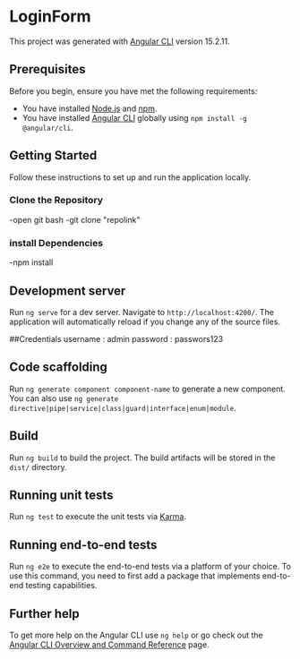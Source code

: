 
# LoginForm
This project was generated with [Angular CLI](https://github.com/angular/angular-cli) version 15.2.11.


## Prerequisites

Before you begin, ensure you have met the following requirements:
- You have installed [Node.js](https://nodejs.org/) and [npm](https://www.npmjs.com/).
- You have installed [Angular CLI](https://angular.io/cli) globally using `npm install -g @angular/cli`.

## Getting Started

Follow these instructions to set up and run the application locally.

### Clone the Repository
-open git bash
-git clone "repolink"

### install Dependencies
-npm install


## Development server

Run `ng serve` for a dev server. Navigate to `http://localhost:4200/`. The application will automatically reload if you change any of the source files.

##Credentials
username : admin
password : passwors123

## Code scaffolding

Run `ng generate component component-name` to generate a new component. You can also use `ng generate directive|pipe|service|class|guard|interface|enum|module`.

## Build

Run `ng build` to build the project. The build artifacts will be stored in the `dist/` directory.

## Running unit tests

Run `ng test` to execute the unit tests via [Karma](https://karma-runner.github.io).

## Running end-to-end tests

Run `ng e2e` to execute the end-to-end tests via a platform of your choice. To use this command, you need to first add a package that implements end-to-end testing capabilities.

## Further help

To get more help on the Angular CLI use `ng help` or go check out the [Angular CLI Overview and Command Reference](https://angular.io/cli) page.
